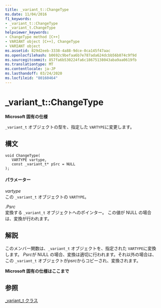 ```yaml
---
title: _variant_t::ChangeType
ms.date: 11/04/2016
f1_keywords:
- _variant_t::ChangeType
- _variant_t.ChangeType
helpviewer_keywords:
- ChangeType method [C++]
- VARIANT object [C++], ChangeType
- VARIANT object
ms.assetid: 829d2eeb-3338-4a88-9dce-0ca145f47aac
ms.openlocfilehash: b0692c9befaa6b7e787ada624dcbb56b074c9f9d
ms.sourcegitcommit: 857fa6b530224fa6c18675138043aba9aa0619fb
ms.translationtype: MT
ms.contentlocale: ja-JP
ms.lasthandoff: 03/24/2020
ms.locfileid: "80160464"
---
```

# <a name="_variant_tchangetype"></a>_variant_t::ChangeType

**Microsoft 固有の仕様**

`_variant_t` オブジェクトの型を、指定した `VARTYPE`に変更します。

## <a name="syntax"></a>構文

```
void ChangeType(
   VARTYPE vartype,
   const _variant_t* pSrc = NULL
);
```

#### <a name="parameters"></a>パラメーター

*vartype*<br/>
この `_variant_t` オブジェクトの `VARTYPE`。

*.Psrc*<br/>
変換する `_variant_t` オブジェクトへのポインター。 この値が NULL の場合は、変換が行われます。

## <a name="remarks"></a>解説

このメンバー関数は、`_variant_t` オブジェクトを、指定された `VARTYPE`に変換します。 *Psrc*が NULL の場合、変換は適切に行われます。それ以外の場合は、この `_variant_t` オブジェクトが*psrc*からコピーされ、変換されます。

**Microsoft 固有の仕様はここまで**

## <a name="see-also"></a>参照

[_variant_t クラス](../cpp/variant-t-class.md)
